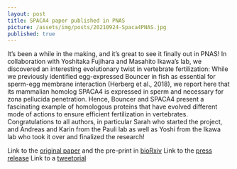 ```yaml
---
layout: post
title: SPACA4 paper published in PNAS
picture: /assets/img/posts/20210924-Spaca4PNAS.jpg
published: true
---
```

It’s been a while in the making, and it’s great to see it finally out in PNAS! In collaboration with Yoshitaka Fujihara and Masahito Ikawa’s lab, we discovered an interesting evolutionary twist in vertebrate fertilization: While we previously identified egg-expressed Bouncer in fish as essential for sperm-egg membrane interaction (Herberg et al., 2018), we report here that its mammalian homolog SPACA4 is expressed in sperm and necessary for zona pellucida penetration. Hence, Bouncer and SPACA4 present a fascinating example of homologous proteins that have evolved different mode of actions to ensure efficient fertilization in vertebrates.
Congratulations to all authors, in particular Sarah who started the project, and Andreas and Karin from the Pauli lab as well as Yoshi from the Ikawa lab who took it over and finalized the research!

Link to the [original paper](https://www.pnas.org/content/118/39/e2108777118) and the pre-print in [bioRxiv](https://www.biorxiv.org/content/10.1101/2021.05.02.442348v2)
Link to the [press release]( https://www.imp.ac.at/news/article/mouse-sperm-need-a-molecular-vip-pass-to-reach-the-egg-membrane/)
Link to a [tweetorial](https://twitter.com/PauliGroup/status/1441409826039468032)
